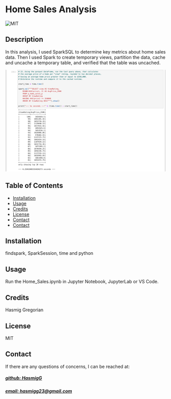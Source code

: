 # Home Sales Analysis
![MIT](https://img.shields.io/badge/License-MIT-blue)

## Description
In this analysis, I used SparkSQL to determine key metrics about home sales data. Then I used Spark to create temporary views, partition the data, cache and uncache a temporary table, and verified that the table was uncached.

![app_image](mockup.png)

## Table of Contents
- [Installation](#installation)
- [Usage](#usage)
- [Credits](#credits)
- [License](#license)
- [Contact](#contact)
- [Contact](#contact)

## Installation
findspark, SparkSession, time and python

## Usage
Run the Home_Sales.ipynb in Jupyter Notebook, JupyterLab or VS Code.

## Credits
Hasmig Gregorian

## License
MIT

## Contact
If there are any questions of concerns, I can be reached at:
##### [github: HasmigG](https://github.com/HasmigG)
##### [email: hasmigg23@gmail.com](mailto:hasmigg23@gmail.com)
